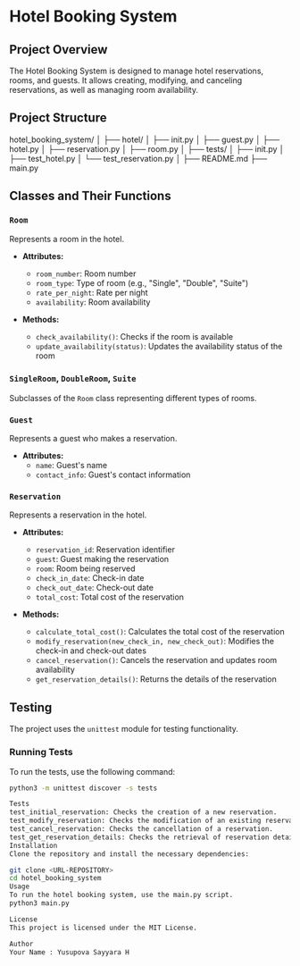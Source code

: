 # Hotel Booking System

## Project Overview

The Hotel Booking System is designed to manage hotel reservations, rooms, and guests. It allows creating, modifying, and canceling reservations, as well as managing room availability.

## Project Structure

hotel_booking_system/ │ ├── hotel/ │ ├── init.py │ ├── guest.py │ ├── hotel.py │ ├── reservation.py │ ├── room.py │ ├── tests/ │ ├── init.py │ ├── test_hotel.py │ └── test_reservation.py │ ├── README.md ├── main.py

## Classes and Their Functions

### `Room`
Represents a room in the hotel.
- **Attributes:**
  - `room_number`: Room number
  - `room_type`: Type of room (e.g., "Single", "Double", "Suite")
  - `rate_per_night`: Rate per night
  - `availability`: Room availability

- **Methods:**
  - `check_availability()`: Checks if the room is available
  - `update_availability(status)`: Updates the availability status of the room

### `SingleRoom`, `DoubleRoom`, `Suite`
Subclasses of the `Room` class representing different types of rooms.

### `Guest`
Represents a guest who makes a reservation.
- **Attributes:**
  - `name`: Guest's name
  - `contact_info`: Guest's contact information

### `Reservation`
Represents a reservation in the hotel.
- **Attributes:**
  - `reservation_id`: Reservation identifier
  - `guest`: Guest making the reservation
  - `room`: Room being reserved
  - `check_in_date`: Check-in date
  - `check_out_date`: Check-out date
  - `total_cost`: Total cost of the reservation

- **Methods:**
  - `calculate_total_cost()`: Calculates the total cost of the reservation
  - `modify_reservation(new_check_in, new_check_out)`: Modifies the check-in and check-out dates
  - `cancel_reservation()`: Cancels the reservation and updates room availability
  - `get_reservation_details()`: Returns the details of the reservation

## Testing

The project uses the `unittest` module for testing functionality.

### Running Tests

To run the tests, use the following command:

```bash
python3 -m unittest discover -s tests

Tests
test_initial_reservation: Checks the creation of a new reservation.
test_modify_reservation: Checks the modification of an existing reservation.
test_cancel_reservation: Checks the cancellation of a reservation.
test_get_reservation_details: Checks the retrieval of reservation details.
Installation
Clone the repository and install the necessary dependencies:

git clone <URL-REPOSITORY>
cd hotel_booking_system
Usage
To run the hotel booking system, use the main.py script.
python3 main.py

License
This project is licensed under the MIT License.

Author
Your Name : Yusupova Sayyara H
